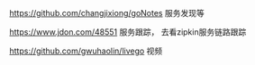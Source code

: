 https://github.com/changjixiong/goNotes 服务发现等

https://www.jdon.com/48551 服务跟踪， 去看zipkin服务链路跟踪

https://github.com/gwuhaolin/livego 视频